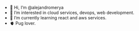 - 👋 Hi, I’m @alejandromerya
- 👀 I’m interested in cloud services, devops, web development.
- 🌱 I’m currently learning react and aws services.
- 🫀 Pug lover.

<!---
alejandromerya/alejandromerya is a ✨ special ✨ repository because its `README.md` (this file) appears on your GitHub profile.
You can click the Preview link to take a look at your changes.
--->
